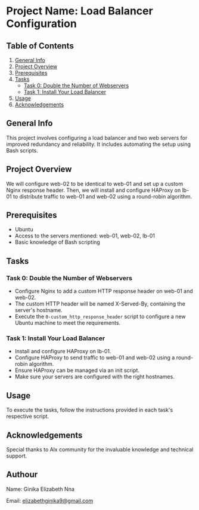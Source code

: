 # Project Name: Load Balancer Configuration

## Table of Contents
1. [General Info](#general-info)
2. [Project Overview](#project-overview)
3. [Prerequisites](#prerequisites)
4. [Tasks](#tasks)
    - [Task 0: Double the Number of Webservers](#task-0-double-the-number-of-webservers)
    - [Task 1: Install Your Load Balancer](#task-1-install-your-load-balancer)
5. [Usage](#usage)
6. [Acknowledgements](#acknowledgements)

## General Info
This project involves configuring a load balancer and two web servers for improved redundancy and reliability. It includes automating the setup using Bash scripts.

## Project Overview
We will configure web-02 to be identical to web-01 and set up a custom Nginx response header. Then, we will install and configure HAProxy on lb-01 to distribute traffic to web-01 and web-02 using a round-robin algorithm.

## Prerequisites
- Ubuntu 
- Access to the servers mentioned: web-01, web-02, lb-01
- Basic knowledge of Bash scripting

## Tasks
### Task 0: Double the Number of Webservers
- Configure Nginx to add a custom HTTP response header on web-01 and web-02.
- The custom HTTP header will be named X-Served-By, containing the server's hostname.
- Execute the `0-custom_http_response_header` script to configure a new Ubuntu machine to meet the requirements.

### Task 1: Install Your Load Balancer
- Install and configure HAProxy on lb-01.
- Configure HAProxy to send traffic to web-01 and web-02 using a round-robin algorithm.
- Ensure HAProxy can be managed via an init script.
- Make sure your servers are configured with the right hostnames.

## Usage
To execute the tasks, follow the instructions provided in each task's respective script.

## Acknowledgements
Special thanks to Alx community for the invaluable knowledge and technical support.

## Authour

Name: Ginika Elizabeth Nna

Email: elizabethginika9@gmail.com

